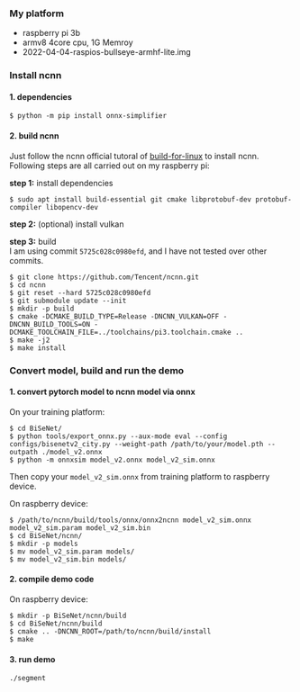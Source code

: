 
### My platform

* raspberry pi 3b
* armv8 4core cpu, 1G Memroy
* 2022-04-04-raspios-bullseye-armhf-lite.img 



### Install ncnn

#### 1. dependencies  
```
$ python -m pip install onnx-simplifier
```

#### 2. build ncnn  
Just follow the ncnn official tutoral of [build-for-linux](https://github.com/Tencent/ncnn/wiki/how-to-build#build-for-linux) to install ncnn. Following steps are all carried out on my raspberry pi:  

**step 1:** install dependencies  
```
$ sudo apt install build-essential git cmake libprotobuf-dev protobuf-compiler libopencv-dev
```

**step 2:** (optional) install vulkan  

**step 3:** build   
I am using commit `5725c028c0980efd`, and I have not tested over other commits.  
```
$ git clone https://github.com/Tencent/ncnn.git
$ cd ncnn
$ git reset --hard 5725c028c0980efd
$ git submodule update --init
$ mkdir -p build
$ cmake -DCMAKE_BUILD_TYPE=Release -DNCNN_VULKAN=OFF -DNCNN_BUILD_TOOLS=ON -DCMAKE_TOOLCHAIN_FILE=../toolchains/pi3.toolchain.cmake ..
$ make -j2
$ make install 
```

### Convert model, build and run the demo

#### 1. convert pytorch model to ncnn model via onnx  
On your training platform:
```
$ cd BiSeNet/
$ python tools/export_onnx.py --aux-mode eval --config configs/bisenetv2_city.py --weight-path /path/to/your/model.pth --outpath ./model_v2.onnx 
$ python -m onnxsim model_v2.onnx model_v2_sim.onnx
```

Then copy your `model_v2_sim.onnx` from training platform to raspberry device.   

On raspberry device:  
```
$ /path/to/ncnn/build/tools/onnx/onnx2ncnn model_v2_sim.onnx model_v2_sim.param model_v2_sim.bin
$ cd BiSeNet/ncnn/
$ mkdir -p models
$ mv model_v2_sim.param models/
$ mv model_v2_sim.bin models/
```

#### 2. compile demo code  
On raspberry device:  
```
$ mkdir -p BiSeNet/ncnn/build
$ cd BiSeNet/ncnn/build
$ cmake .. -DNCNN_ROOT=/path/to/ncnn/build/install
$ make
```

#### 3. run demo  
```
./segment
```
